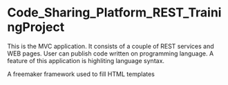 # Code_Sharing_Platform_REST_TrainingProject

This is the MVC application. It consists of a couple of REST services and WEB pages.
User can publish code written on programming language.
A feature of this application is highliting language syntax.

A freemaker framework used to fill HTML templates


